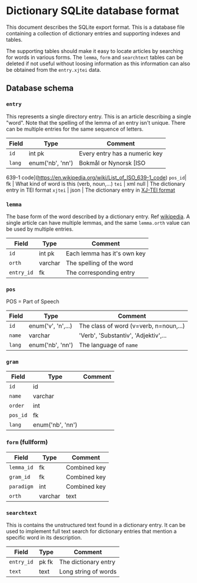 # Dictionary SQLite database format

This document describes the SQLite export format.  This is a database file
containing a collection of dictionary entries and supporting indexes and
tables.

The supporting tables should make it easy to locate articles by searching for
words in various forms.  The `lemma`, `form` and `searchtext` tables can be
deleted if not useful without loosing information as this information can also
be obtained from the `entry.xjtei` data.

## Database schema

### `entry`

This represents a single directory entry.  This is an article describing a
single "word".  Note that the spelling of the lemma of an entry isn't unique.
There can be multiple entries for the same sequence of letters.

Field|Type|Comment
-----|----|---------
`id` | int pk | Every entry has a numeric key
`lang` | enum('nb', 'nn') | Bokmål or Nynorsk [ISO
  639-1 code](https://en.wikipedia.org/wiki/List_of_ISO_639-1_code)
`pos_id`| fk | What kind of word is this (verb, noun,...)
`tei` | xml null | The dictionary entry in TEI format
`xjtei` | json | The dictionary entry in [XJ-TEI format](xjtei.md)

### `lemma`

The base form of the word described by a dictionary entry.
Ref [wikipedia](https://en.wikipedia.org/wiki/Lemma_(morphology)).
A single article can have multiple lemmas, and the same `lemma.orth`
value can be used by multiple entries.

Field|Type|Comment
-----|----|---------
`id` | int pk | Each lemma has it's own key
`orth`| varchar | The spelling of the word
`entry_id`|fk | The corresponding entry

### `pos`

POS = Part of Speech

Field|Type|Comment
-----|----|---------
`id` | enum('v', 'n',...) | The class of word (v=verb, n=noun,...)
`name`| varchar | 'Verb', 'Substantiv', 'Adjektiv',...
`lang`| enum('nb', 'nn') | The language of `name`

### `gram`

Field|Type|Comment
-----|----|---------
`id` | id
`name`| varchar
`order`| int
`pos_id` | fk
`lang` | enum('nb', 'nn')

### `form` (fullform)

Field|Type|Comment
-----|----|---------
`lemma_id` | fk | Combined key
`gram_id` | fk | Combined key
`paradigm` | int | Combined key
`orth` | varchar | text

### `searchtext`

This is contains the unstructured text found in a dictionary entry.
It can be used to implement full text search for dictionary entries
that mention a specific word in its description.

Field|Type|Comment
-----|----|---------
`entry_id` | pk fk | The dictionary entry
`text` | text | Long string of words

